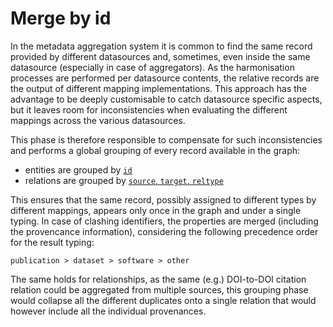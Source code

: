 # Merge by id

In the metadata aggregation system it is common to find the same record provided by 
different datasources and, sometimes, even inside the same datasource (especially in 
case of aggregators). As the harmonisation processes are performed per datasource 
contents, the relative records are the output of different mapping implementations. 
This approach has the advantage to be deeply customisable to catch datasource specific 
aspects, but it leaves room for inconsistencies when evaluating the different mappings 
across the various datasources.

This phase is therefore responsible to compensate for such inconsistencies and performs
a global grouping of every record available in the graph:

- entities are grouped by [`id`](../data-model/entities/result#id)
- relations are grouped by [`source`, `target`, `reltype`](../data-model/relationships/relationship-object)

This ensures that the same record, possibly assigned to different types by different 
mappings, appears only once in the graph and under a single typing. In case of clashing 
identifiers, the properties are merged (including the provencance information), considering 
the following precedence order for the result typing:

```
publication > dataset > software > other
```

The same holds for relationships, as the same (e.g.) DOI-to-DOI citation relation could 
be aggregated from multiple sources, this grouping phase would collapse all the different 
duplicates onto a single relation that would however include all the individual provenances.
